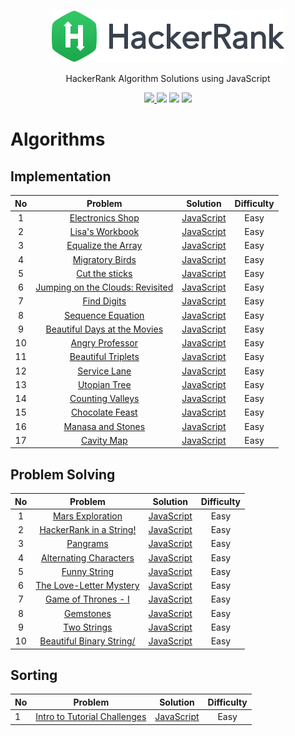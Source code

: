 <p align="center">
  <a href="https://www.hackerrank.com/ksj21c">
    <img alt="HackerRank" src="https://raw.githubusercontent.com/akasai/Algorithm-Solutions/master/HackerRank/hacker-rank-logo.png">
  </a>
</p>
<p align="center">
    HackerRank Algorithm Solutions using JavaScript
</p>

<p align="center">
    <a href="https://github.com/akasai">
      <img src="https://img.shields.io/badge/Author-akasai-informational?style=for-the-badge&logo=github">
    </a>
    <img src="https://img.shields.io/badge/Solutions-28-brightgreen.svg?longCache=true&style=for-the-badge&logo=HackerRank">
    <img src="https://img.shields.io/badge/Languages-JavaScript-brightgreen.svg?longCache=true&style=for-the-badge&logo=Javascript">
    <img src="https://img.shields.io/node/v/carbon.svg?style=for-the-badge&logo=Node.js">
</p>

# Algorithms

## Implementation
| No | Problem         | Solution | Difficulty |
|:--:|:---------------:|:--------:|:----------:|
|1|[Electronics Shop](https://www.hackerrank.com/challenges/electronics-shop/problem)|[JavaScript](Implementation/1.Electronics_shop.js) |Easy|
|2|[Lisa's Workbook](https://www.hackerrank.com/challenges/lisa-workbook/problem)|[JavaScript](Implementation/2.Lisa's_Workbook.js) |Easy|
|3|[Equalize the Array](https://www.hackerrank.com/challenges/equality-in-a-array/problem)|[JavaScript](Implementation/3.Equalize_the_Array.js) |Easy|
|4|[Migratory Birds](https://www.hackerrank.com/challenges/migratory-birds/problem)|[JavaScript](Implementation/4.Migratory_Birds.js) |Easy|
|5|[Cut the sticks](https://www.hackerrank.com/challenges/cut-the-sticks/problem)|[JavaScript](Implementation/5.Cut_the_sticks.js) |Easy|
|6|[Jumping on the Clouds: Revisited](https://www.hackerrank.com/challenges/jumping-on-the-clouds-revisited/problem)|[JavaScript](Implementation/6.Jumping_on_the_Clouds:Revisited.js) |Easy|
|7|[Find Digits](https://www.hackerrank.com/challenges/find-digits/problem)|[JavaScript](Implementation/7.Find_Digits.js) |Easy|
|8|[Sequence Equation](https://www.hackerrank.com/challenges/permutation-equation/problem)|[JavaScript](Implementation/8.Sequence_Equation.js) |Easy|
|9|[Beautiful Days at the Movies](https://www.hackerrank.com/challenges/beautiful-days-at-the-movies/problem)|[JavaScript](Implementation/9.Beautiful_Days_at_the_Movies.js) |Easy|
|10|[Angry Professor](https://www.hackerrank.com/challenges/angry-professor/problem)|[JavaScript](Implementation/10.Angry_Professor.js) |Easy|
|11|[Beautiful Triplets](https://www.hackerrank.com/challenges/beautiful-triplets/problem)|[JavaScript](Implementation/11.Beautiful_Triplets.js) |Easy|
|12|[Service Lane](https://www.hackerrank.com/challenges/service-lane/problem)|[JavaScript](Implementation/12.Service_Lane.js) |Easy|
|13|[Utopian Tree](https://www.hackerrank.com/challenges/utopian-tree/problem)|[JavaScript](Implementation/13.Utopian_Tree.js) |Easy|
|14|[Counting Valleys](https://www.hackerrank.com/challenges/counting-valleys/problem)|[JavaScript](Implementation/14.Counting_Valleys.js) |Easy|
|15|[Chocolate Feast](https://www.hackerrank.com/challenges/chocolate-feast/problem)|[JavaScript](Implementation/15.Chocolate_Feast.js) |Easy|
|16|[Manasa and Stones](https://www.hackerrank.com/challenges/manasa-and-stones/problem)|[JavaScript](Implementation/16.Manasa_and_Stones.js) |Easy|
|17|[Cavity Map](https://www.hackerrank.com/challenges/cavity-map/problem)|[JavaScript](Implementation/17.Cavity_Map.js) |Easy|

## Problem Solving
| No | Problem         | Solution | Difficulty |
|:--:|:---------------:|:--------:|:----------:|
|1|[Mars Exploration](https://www.hackerrank.com/challenges/mars-exploration)|[JavaScript](String/1.Mars_Exploration.js) |Easy|
|2|[HackerRank in a String!](https://www.hackerrank.com/challenges/hackerrank-in-a-string)|[JavaScript](String/2.HackerRank_in_a_String.js) |Easy|
|3|[Pangrams](https://www.hackerrank.com/challenges/pangrams)|[JavaScript](String/3.Pangrams.js) |Easy|
|4|[Alternating Characters](https://www.hackerrank.com/challenges/alternating-characters)|[JavaScript](String/4.Alternating_Characters.js) |Easy|
|5|[Funny String](https://www.hackerrank.com/challenges/funny-string)|[JavaScript](String/5.Funny_String.js) |Easy|
|6|[The Love-Letter Mystery](https://www.hackerrank.com/challenges/the-love-letter-mystery/problem)|[JavaScript](String/6.The_Love_Letter_Mystery.js) |Easy|
|7|[Game of Thrones - I](https://www.hackerrank.com/challenges/game-of-thrones)|[JavaScript](String/7.Game_of_Thrones_I.js) |Easy|
|8|[Gemstones](https://www.hackerrank.com/challenges/gem-stones/problem)|[JavaScript](String/8.Gemstones.js) |Easy|
|9|[Two Strings](https://www.hackerrank.com/challenges/two-strings/problem)|[JavaScript](String/9.Two_Strings.js) |Easy|
|10|[Beautiful Binary String/](https://www.hackerrank.com/challenges/beautiful-binary-string/problem)|[JavaScript](String/10.Beautiful_Binary_String.js) |Easy|

## Sorting
| No | Problem         | Solution | Difficulty |
|-- |:---------------:|:--------:|:----------:|
|1|[Intro to Tutorial Challenges](https://www.hackerrank.com/challenges/tutorial-intro/problem)|[JavaScript](Sorting/1.Intro_to_Tutorial_Challenges.js) |Easy|
